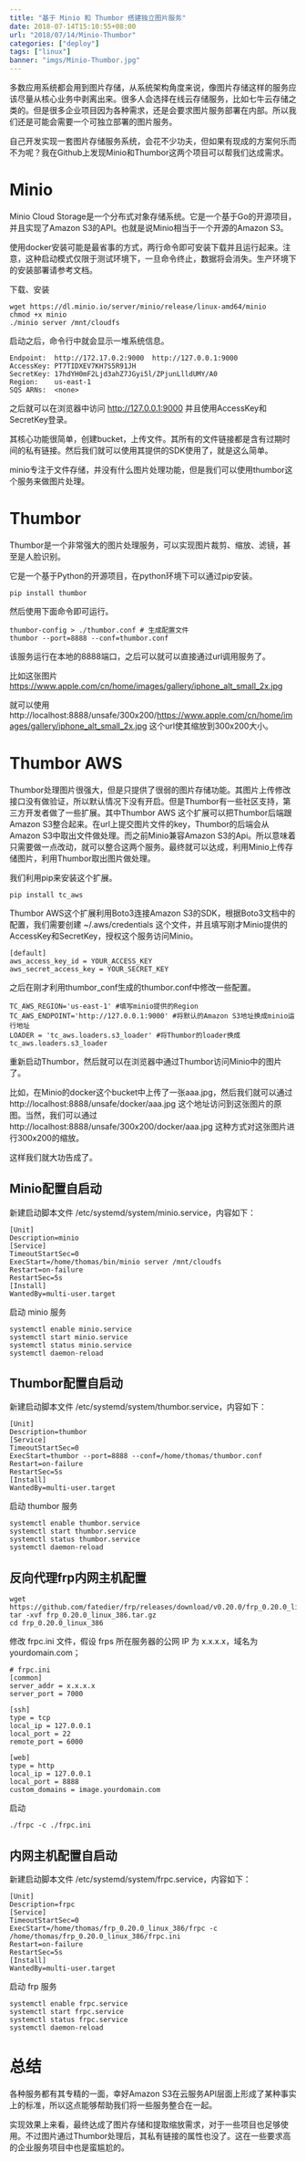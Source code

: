 ```yaml
---
title: "基于 Minio 和 Thumbor 搭建独立图片服务"
date: 2018-07-14T15:10:55+08:00
url: "2018/07/14/Minio-Thumbor"
categories: ["deploy"]
tags: ["linux"]
banner: "imgs/Minio-Thumbor.jpg"
---
```


多数应用系统都会用到图片存储，从系统架构角度来说，像图片存储这样的服务应该尽量从核心业务中剥离出来。很多人会选择在线云存储服务，比如七牛云存储之类的。但是很多企业项目因为各种需求，还是会要求图片服务部署在内部。所以我们还是可能会需要一个可独立部署的图片服务。

自己开发实现一套图片存储服务系统，会花不少功夫，但如果有现成的方案何乐而不为呢？我在Github上发现Minio和Thumbor这两个项目可以帮我们达成需求。

<!--more-->
# Minio
Minio Cloud Storage是一个分布式对象存储系统。它是一个基于Go的开源项目，并且实现了Amazon S3的API。也就是说Minio相当于一个开源的Amazon S3。

使用docker安装可能是最省事的方式，两行命令即可安装下载并且运行起来。注意，这种启动模式仅限于测试环境下，一旦命令终止，数据将会消失。生产环境下的安装部署请参考文档。

下载、安装
```
wget https://dl.minio.io/server/minio/release/linux-amd64/minio
chmod +x minio
./minio server /mnt/cloudfs
```
启动之后，命令行中就会显示一堆系统信息。
```
Endpoint:  http://172.17.0.2:9000  http://127.0.0.1:9000
AccessKey: PT7TIDXEV7KH7S5R91JH
SecretKey: 17hdYH0mF2Ljd3ahZ7JGyi5l/ZPjunLlldUMY/A0
Region:    us-east-1
SQS ARNs:  <none>
```
之后就可以在浏览器中访问 http://127.0.0.1:9000 并且使用AccessKey和SecretKey登录。

其核心功能很简单，创建bucket，上传文件。其所有的文件链接都是含有过期时间的私有链接。然后我们就可以使用其提供的SDK使用了，就是这么简单。

minio专注于文件存储，并没有什么图片处理功能，但是我们可以使用thumbor这个服务来做图片处理。

# Thumbor
Thumbor是一个非常强大的图片处理服务，可以实现图片裁剪、缩放、滤镜，甚至是人脸识别。

它是一个基于Python的开源项目，在python环境下可以通过pip安装。
```
pip install thumbor
```
然后使用下面命令即可运行。
```
thumbor-config > ./thumbor.conf # 生成配置文件
thumbor --port=8888 --conf=thumbor.conf
```
该服务运行在本地的8888端口，之后可以就可以直接通过url调用服务了。

比如这张图片 https://www.apple.com/cn/home/images/gallery/iphone_alt_small_2x.jpg

就可以使用 http://localhost:8888/unsafe/300x200/https://www.apple.com/cn/home/images/gallery/iphone_alt_small_2x.jpg 这个url使其缩放到300x200大小。

# Thumbor AWS
Thumbor处理图片很强大，但是只提供了很弱的图片存储功能。其图片上传修改接口没有做验证，所以默认情况下没有开启。但是Thumbor有一些社区支持，第三方开发者做了一些扩展。其中Thumbor AWS 这个扩展可以把Thumbor后端跟Amazon S3整合起来。在url上提交图片文件的key，Thumbor的后端会从Amazon S3中取出文件做处理。而之前Minio兼容Amazon S3的Api。所以意味着只需要做一点改动，就可以整合这两个服务。最终就可以达成，利用Minio上传存储图片，利用Thumbor取出图片做处理。

我们利用pip来安装这个扩展。
```
pip install tc_aws
```
Thumbor AWS这个扩展利用Boto3连接Amazon S3的SDK，根据Boto3文档中的配置，我们需要创建 ~/.aws/credentials 这个文件，并且填写刚才Minio提供的AccessKey和SecretKey，授权这个服务访问Minio。
```
[default]
aws_access_key_id = YOUR_ACCESS_KEY
aws_secret_access_key = YOUR_SECRET_KEY
```
之后在刚才利用thumbor_conf生成的thumbor.conf中修改一些配置。
```
TC_AWS_REGION='us-east-1' #填写minio提供的Region
TC_AWS_ENDPOINT='http://127.0.0.1:9000' #将默认的Amazon S3地址换成minio运行地址
LOADER = 'tc_aws.loaders.s3_loader' #将Thumbor的loader换成tc_aws.loaders.s3_loader
```
重新启动Thumbor，然后就可以在浏览器中通过Thumbor访问Minio中的图片了。

比如，在Minio的docker这个bucket中上传了一张aaa.jpg，然后我们就可以通过 http://localhost:8888/unsafe/docker/aaa.jpg 这个地址访问到这张图片的原图。当然，我们可以通过 http://localhost:8888/unsafe/300x200/docker/aaa.jpg 这种方式对这张图片进行300x200的缩放。

这样我们就大功告成了。

## Minio配置自启动

新建启动脚本文件 /etc/systemd/system/minio.service，内容如下：
```
[Unit]
Description=minio
[Service]
TimeoutStartSec=0
ExecStart=/home/thomas/bin/minio server /mnt/cloudfs
Restart=on-failure
RestartSec=5s
[Install]
WantedBy=multi-user.target
```
启动 minio 服务
```
systemctl enable minio.service
systemctl start minio.service
systemctl status minio.service
systemctl daemon-reload
```

## Thumbor配置自启动

新建启动脚本文件 /etc/systemd/system/thumbor.service，内容如下：
```
[Unit]
Description=thumbor
[Service]
TimeoutStartSec=0
ExecStart=thumbor --port=8888 --conf=/home/thomas/thumbor.conf
Restart=on-failure
RestartSec=5s
[Install]
WantedBy=multi-user.target
```
启动 thumbor 服务
```
systemctl enable thumbor.service
systemctl start thumbor.service
systemctl status thumbor.service
systemctl daemon-reload
```

## 反向代理frp内网主机配置
```
wget https://github.com/fatedier/frp/releases/download/v0.20.0/frp_0.20.0_linux_386.tar.gz
tar -xvf frp_0.20.0_linux_386.tar.gz
cd frp_0.20.0_linux_386
```
修改 frpc.ini 文件，假设 frps 所在服务器的公网 IP 为 x.x.x.x，域名为yourdomain.com；
```
# frpc.ini
[common]
server_addr = x.x.x.x
server_port = 7000

[ssh]
type = tcp
local_ip = 127.0.0.1
local_port = 22
remote_port = 6000

[web]
type = http
local_ip = 127.0.0.1
local_port = 8888
custom_domains = image.yourdomain.com
```
启动
```
./frpc -c ./frpc.ini
```

## 内网主机配置自启动

新建启动脚本文件 /etc/systemd/system/frpc.service，内容如下：
```
[Unit]
Description=frpc
[Service]
TimeoutStartSec=0
ExecStart=/home/thomas/frp_0.20.0_linux_386/frpc -c /home/thomas/frp_0.20.0_linux_386/frpc.ini
Restart=on-failure
RestartSec=5s
[Install]
WantedBy=multi-user.target
```
启动 frp 服务
```
systemctl enable frpc.service
systemctl start frpc.service
systemctl status frpc.service
systemctl daemon-reload
```

# 总结
各种服务都有其专精的一面，幸好Amazon S3在云服务API层面上形成了某种事实上的标准，所以这点能够帮助我们将一些服务整合在一起。

实现效果上来看，最终达成了图片存储和提取缩放需求，对于一些项目也足够使用。不过图片通过Thumbor处理后，其私有链接的属性也没了。这在一些要求高的企业服务项目中也是蛮尴尬的。
<!--more-->
